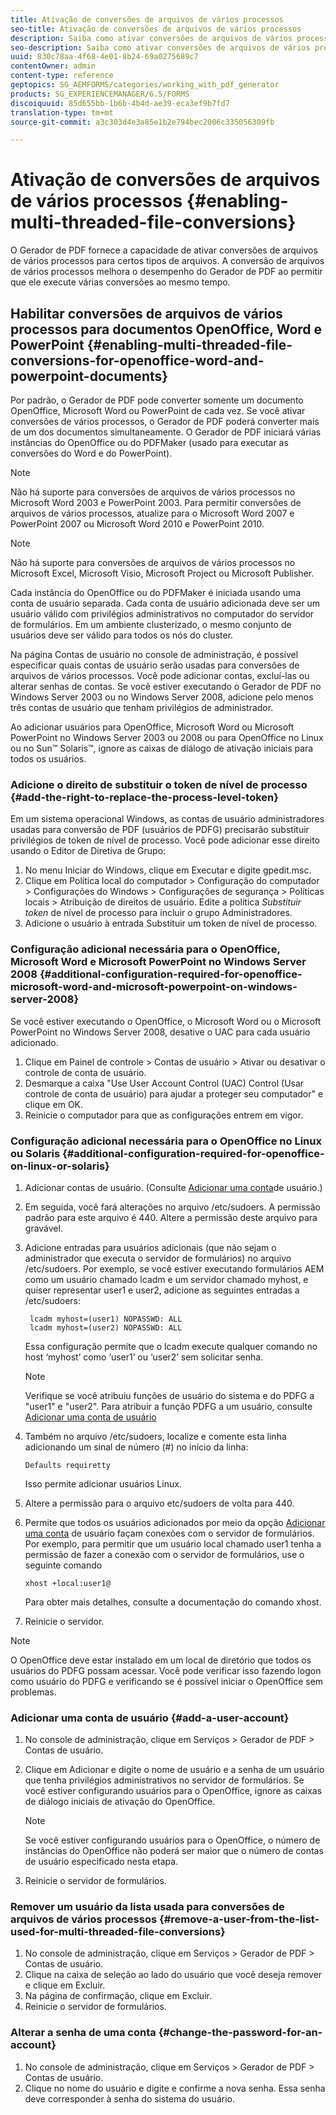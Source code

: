 ```yaml
---
title: Ativação de conversões de arquivos de vários processos
seo-title: Ativação de conversões de arquivos de vários processos
description: Saiba como ativar conversões de arquivos de vários processos.
seo-description: Saiba como ativar conversões de arquivos de vários processos.
uuid: 830c78aa-4f68-4e01-8b24-69a0275689c7
contentOwner: admin
content-type: reference
geptopics: SG_AEMFORMS/categories/working_with_pdf_generator
products: SG_EXPERIENCEMANAGER/6.5/FORMS
discoiquuid: 85d655bb-1b6b-4b4d-ae39-eca3ef9b7fd7
translation-type: tm+mt
source-git-commit: a3c303d4e3a85e1b2e794bec2006c335056309fb

---
```



# Ativação de conversões de arquivos de vários processos {#enabling-multi-threaded-file-conversions}

O Gerador de PDF fornece a capacidade de ativar conversões de arquivos de vários processos para certos tipos de arquivos. A conversão de arquivos de vários processos melhora o desempenho do Gerador de PDF ao permitir que ele execute várias conversões ao mesmo tempo.

## Habilitar conversões de arquivos de vários processos para documentos OpenOffice, Word e PowerPoint {#enabling-multi-threaded-file-conversions-for-openoffice-word-and-powerpoint-documents}

Por padrão, o Gerador de PDF pode converter somente um documento OpenOffice, Microsoft Word ou PowerPoint de cada vez. Se você ativar conversões de vários processos, o Gerador de PDF poderá converter mais de um dos documentos simultaneamente. O Gerador de PDF iniciará várias instâncias do OpenOffice ou do PDFMaker (usado para executar as conversões do Word e do PowerPoint).

>[!NOTE]
>
>Não há suporte para conversões de arquivos de vários processos no Microsoft Word 2003 e PowerPoint 2003. Para permitir conversões de arquivos de vários processos, atualize para o Microsoft Word 2007 e PowerPoint 2007 ou Microsoft Word 2010 e PowerPoint 2010.

>[!NOTE]
>
>Não há suporte para conversões de arquivos de vários processos no Microsoft Excel, Microsoft Visio, Microsoft Project ou Microsoft Publisher.

Cada instância do OpenOffice ou do PDFMaker é iniciada usando uma conta de usuário separada. Cada conta de usuário adicionada deve ser um usuário válido com privilégios administrativos no computador do servidor de formulários. Em um ambiente clusterizado, o mesmo conjunto de usuários deve ser válido para todos os nós do cluster.

Na página Contas de usuário no console de administração, é possível especificar quais contas de usuário serão usadas para conversões de arquivos de vários processos. Você pode adicionar contas, excluí-las ou alterar senhas de contas. Se você estiver executando o Gerador de PDF no Windows Server 2003 ou no Windows Server 2008, adicione pelo menos três contas de usuário que tenham privilégios de administrador.

Ao adicionar usuários para OpenOffice, Microsoft Word ou Microsoft PowerPoint no Windows Server 2003 ou 2008 ou para OpenOffice no Linux ou no Sun™ Solaris™, ignore as caixas de diálogo de ativação iniciais para todos os usuários.

### Adicione o direito de substituir o token de nível de processo {#add-the-right-to-replace-the-process-level-token}

Em um sistema operacional Windows, as contas de usuário administradores usadas para conversão de PDF (usuários de PDFG) precisarão substituir privilégios de token de nível de processo. Você pode adicionar esse direito usando o Editor de Diretiva de Grupo:

1. No menu Iniciar do Windows, clique em Executar e digite gpedit.msc.
1. Clique em Política local do computador > Configuração do computador > Configurações do Windows > Configurações de segurança > Políticas locais > Atribuição de direitos de usuário. Edite a política *Substituir token* de nível de processo para incluir o grupo Administradores.
1. Adicione o usuário à entrada Substituir um token de nível de processo.

### Configuração adicional necessária para o OpenOffice, Microsoft Word e Microsoft PowerPoint no Windows Server 2008 {#additional-configuration-required-for-openoffice-microsoft-word-and-microsoft-powerpoint-on-windows-server-2008}

Se você estiver executando o OpenOffice, o Microsoft Word ou o Microsoft PowerPoint no Windows Server 2008, desative o UAC para cada usuário adicionado.

1. Clique em Painel de controle > Contas de usuário > Ativar ou desativar o controle de conta de usuário.
1. Desmarque a caixa &quot;Use User Account Control (UAC) Control (Usar controle de conta de usuário) para ajudar a proteger seu computador&quot; e clique em OK.
1. Reinicie o computador para que as configurações entrem em vigor.

### Configuração adicional necessária para o OpenOffice no Linux ou Solaris {#additional-configuration-required-for-openoffice-on-linux-or-solaris}

1. Adicionar contas de usuário. (Consulte [Adicionar uma conta](enabling-multi-threaded-file-conversions.md#add-a-user-account)de usuário.)
1. Em seguida, você fará alterações no arquivo /etc/sudoers. A permissão padrão para este arquivo é 440. Altere a permissão deste arquivo para gravável.
1. Adicione entradas para usuários adicionais (que não sejam o administrador que executa o servidor de formulários) no arquivo /etc/sudoers. Por exemplo, se você estiver executando formulários AEM como um usuário chamado lcadm e um servidor chamado myhost, e quiser representar user1 e user2, adicione as seguintes entradas a /etc/sudoers:

   ```as3
    lcadm myhost=(user1) NOPASSWD: ALL
    lcadm myhost=(user2) NOPASSWD: ALL
   ```

   Essa configuração permite que o lcadm execute qualquer comando no host ‘myhost’ como ‘user1’ ou ‘user2’ sem solicitar senha.

   >[!NOTE]
   >
   >Verifique se você atribuiu funções de usuário do sistema e do PDFG a &quot;user1&quot; e &quot;user2&quot;. Para atribuir a função PDFG a um usuário, consulte [Adicionar uma conta de usuário](enabling-multi-threaded-file-conversions.md#add-a-user-account)

1. Também no arquivo /etc/sudoers, localize e comente esta linha adicionando um sinal de número (#) no início da linha:

   ```as3
   Defaults requiretty
   ```

   Isso permite adicionar usuários Linux.

1. Altere a permissão para o arquivo etc/sudoers de volta para 440.
1. Permite que todos os usuários adicionados por meio da opção [Adicionar uma conta](enabling-multi-threaded-file-conversions.md#add-a-user-account) de usuário façam conexões com o servidor de formulários. Por exemplo, para permitir que um usuário local chamado user1 tenha a permissão de fazer a conexão com o servidor de formulários, use o seguinte comando

   `xhost +local:user1@`

   Para obter mais detalhes, consulte a documentação do comando xhost.

1. Reinicie o servidor.

>[!NOTE]
>
>O OpenOffice deve estar instalado em um local de diretório que todos os usuários do PDFG possam acessar. Você pode verificar isso fazendo logon como usuário do PDFG e verificando se é possível iniciar o OpenOffice sem problemas.

### Adicionar uma conta de usuário {#add-a-user-account}

1. No console de administração, clique em Serviços > Gerador de PDF > Contas de usuário.
1. Clique em Adicionar e digite o nome de usuário e a senha de um usuário que tenha privilégios administrativos no servidor de formulários. Se você estiver configurando usuários para o OpenOffice, ignore as caixas de diálogo iniciais de ativação do OpenOffice.

   >[!NOTE]
   >
   >Se você estiver configurando usuários para o OpenOffice, o número de instâncias do OpenOffice não poderá ser maior que o número de contas de usuário especificado nesta etapa.

1. Reinicie o servidor de formulários.

### Remover um usuário da lista usada para conversões de arquivos de vários processos {#remove-a-user-from-the-list-used-for-multi-threaded-file-conversions}

1. No console de administração, clique em Serviços > Gerador de PDF > Contas de usuário.
1. Clique na caixa de seleção ao lado do usuário que você deseja remover e clique em Excluir.
1. Na página de confirmação, clique em Excluir.
1. Reinicie o servidor de formulários.

### Alterar a senha de uma conta {#change-the-password-for-an-account}

1. No console de administração, clique em Serviços > Gerador de PDF > Contas de usuário.
1. Clique no nome do usuário e digite e confirme a nova senha. Essa senha deve corresponder à senha do sistema do usuário.


